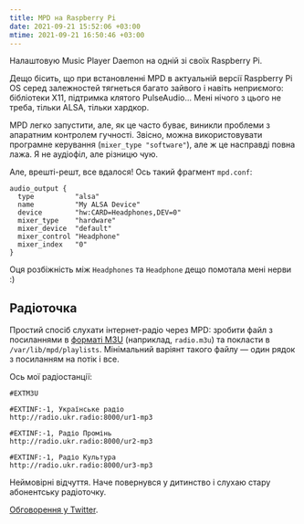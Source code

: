 ```yaml
---
title: MPD на Raspberry Pi
date: 2021-09-21 15:52:06 +03:00
mtime: 2021-09-21 16:50:46 +03:00
---
```


Налаштовую Music Player Daemon на одній зі своїх Raspberry Pi.

Дещо бісить, що при встановленні MPD в актуальній версії Raspberry Pi OS серед залежностей тягнеться багато зайвого і навіть неприємого: бібліотеки X11, підтримка клятого PulseAudio… Мені нічого з цього не треба, тільки ALSA, тільки хардкор.

MPD легко запустити, але, як це часто буває, виникли проблеми з апаратним контролем гучності. Звісно, можна використовувати програмне керування (`mixer_type "software"`), але ж це насправді повна лажа. Я не аудіофіл, але різницю чую.

Але, врешті-решт, все вдалося! Ось такий фрагмент `mpd.conf`:

```
audio_output {
  type          "alsa"
  name          "My ALSA Device"
  device        "hw:CARD=Headphones,DEV=0"
  mixer_type    "hardware"
  mixer_device  "default"
  mixer_control "Headphone"
  mixer_index   "0"
}
```

Оця розбіжність між `Headphones` та `Headphone` дещо помотала мені нерви :)


Радіоточка
----------

Простий спосіб слухати інтернет-радіо через MPD: зробити файл з посиланнями в [форматі M3U][2] (наприклад, `radio.m3u`) та покласти в `/var/lib/mpd/playlists`. Мінімальний варіянт такого файлу — один рядок з посиланням на потік і все.

Ось мої радіостанції:

```m3u
#EXTM3U

#EXTINF:-1, Українське радіо
http://radio.ukr.radio:8000/ur1-mp3

#EXTINF:-1, Радіо Промінь
http://radio.ukr.radio:8000/ur2-mp3

#EXTINF:-1, Радіо Культура
http://radio.ukr.radio:8000/ur3-mp3
```

Неймовірні відчуття. Наче повернувся у дитинство і слухаю стару абонентську радіоточку.

[Обговорення у Twitter][1].

[1]: https://twitter.com/kastaneda/status/1440296705564418057
[2]: https://uk.wikipedia.org/wiki/M3U
